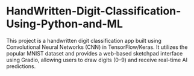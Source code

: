 # HandWritten-Digit-Classification-Using-Python-and-ML
This project is a handwritten digit classification app built using Convolutional Neural Networks (CNN) in TensorFlow/Keras. It utilizes the popular MNIST dataset and provides a web-based sketchpad interface using Gradio, allowing users to draw digits (0–9) and receive real-time AI predictions.
